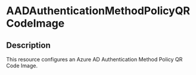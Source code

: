 
# AADAuthenticationMethodPolicyQRCodeImage

## Description

This resource configures an Azure AD Authentication Method Policy QR Code Image.
